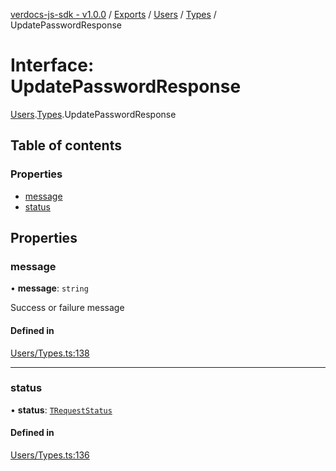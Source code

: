 [verdocs-js-sdk - v1.0.0](../README.md) / [Exports](../modules.md) / [Users](../modules/Users.md) / [Types](../modules/Users.Types.md) / UpdatePasswordResponse

# Interface: UpdatePasswordResponse

[Users](../modules/Users.md).[Types](../modules/Users.Types.md).UpdatePasswordResponse

## Table of contents

### Properties

- [message](Users.Types.UpdatePasswordResponse.md#message)
- [status](Users.Types.UpdatePasswordResponse.md#status)

## Properties

### message

• **message**: `string`

Success or failure message

#### Defined in

[Users/Types.ts:138](https://github.com/Verdocs/js-sdk/blob/cfc4bfe/src/Users/Types.ts#L138)

___

### status

• **status**: [`TRequestStatus`](../modules/HTTP.Endpoint.md#trequeststatus)

#### Defined in

[Users/Types.ts:136](https://github.com/Verdocs/js-sdk/blob/cfc4bfe/src/Users/Types.ts#L136)
